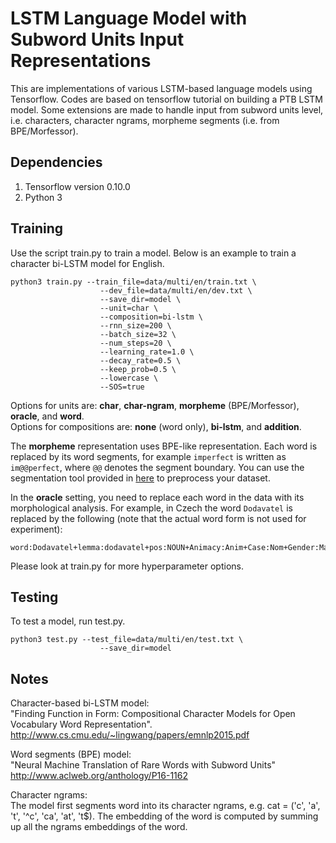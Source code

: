 # LSTM Language Model with Subword Units Input Representations

This are implementations of various LSTM-based language models using Tensorflow. 
Codes are based on tensorflow tutorial on building a PTB LSTM model. 
Some extensions are made to handle input from subword units level, i.e. characters, character ngrams, morpheme segments 
(i.e. from BPE/Morfessor).

## Dependencies
1. Tensorflow version 0.10.0
2. Python 3

## Training
Use the script train.py to train a model. Below is an example to train a character bi-LSTM model for English.
```
python3 train.py --train_file=data/multi/en/train.txt \
					--dev_file=data/multi/en/dev.txt \
					--save_dir=model \
					--unit=char \
					--composition=bi-lstm \
					--rnn_size=200 \
					--batch_size=32 \
					--num_steps=20 \
					--learning_rate=1.0 \
					--decay_rate=0.5 \
					--keep_prob=0.5 \
					--lowercase \
					--SOS=true
```
Options for units are: **char**, **char-ngram**, **morpheme** (BPE/Morfessor), **oracle**, and **word**.  
Options for compositions are: **none** (word only), **bi-lstm**, and **addition**.

The **morpheme** representation uses BPE-like representation. Each word is replaced by its word segments, for example `imperfect` is written as `im@@perfect`, where `@@` denotes the segment boundary. You can use the segmentation tool provided in [here](http://www.aclweb.org/anthology/P16-1162) to preprocess your dataset.

In the **oracle** setting, you need to replace each word in the data with its morphological analysis. For example, in Czech the word `Dodavatel` is replaced by the following (note that the actual word form is not used for experiment):
```
word:Dodavatel+lemma:dodavatel+pos:NOUN+Animacy:Anim+Case:Nom+Gender:Masc+Negative:Pos+Number:Sing
```
Please look at train.py for more hyperparameter options.

## Testing
To test a model, run test.py.
```
python3 test.py --test_file=data/multi/en/test.txt \
					--save_dir=model
```

## Notes
Character-based bi-LSTM model:  
"Finding Function in Form: Compositional Character Models for Open Vocabulary Word Representation".  
http://www.cs.cmu.edu/~lingwang/papers/emnlp2015.pdf

Word segments (BPE) model:  
"Neural Machine Translation of Rare Words with Subword Units"  
http://www.aclweb.org/anthology/P16-1162

Character ngrams:  
The model first segments word into its character ngrams, e.g. cat = ('c', 'a', 't', '^c', 'ca', 'at', 't$). The embedding of the word is computed by summing up all the ngrams embeddings of the word.



